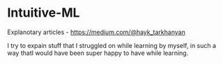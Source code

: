 # Intuitive-ML
Explanotary articles - https://medium.com/@hayk_tarkhanyan

I try to expain stuff that I struggled on while learning by myself, in such a way thatI  would have been super happy to have while learning. 

